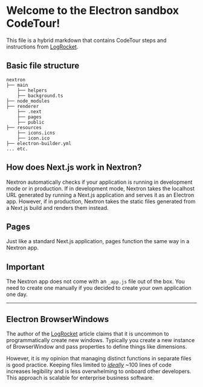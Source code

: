# Welcome to the Electron sandbox CodeTour!
This file is a hybrid markdown that contains CodeTour steps and instructions from [LogRocket](https://blog.logrocket.com/building-app-next-js-electron/).

## Basic file structure
```
nextron
├── main
    ├── helpers
    ├── background.ts
├── node_modules
├── renderer
    ├── .next
    ├── pages
    ├── public
├── resources
    ├── icons.icns
    ├── icon.ico
├── electron-builder.yml
... etc.
```

## How does Next.js work in Nextron?
Nextron automatically checks if your application is running in development mode or in production. If in development mode, Nextron takes the localhost URL generated by running a Next.js application and serves it as an Electron app. However, if in production, Nextron takes the static files generated from a Next.js build and renders them instead.

## Pages
Just like a standard Next.js application, pages function the same way in a Nextron app. 

## Important
The Nextron app does not come with an ```_app.js``` file out of the box. You need to create one manually if you decided to create your own application one day.

<hr/>

## Electron BrowserWindows
The author of the [LogRocket](https://blog.logrocket.com/building-app-next-js-electron/) article claims that it is uncommon to programmatically create new windows. Typically you create a new instance of BrowserWindow and pass properties to define things like dimensions. 
<br/>

However, it is my opinion that managing distinct functions in separate files is good practice. Keeping files limited to <u><i>ideally</i></u> ~100 lines of code increases legibility and is less overwhelming to onboard other developers. This approach is scalable for enterprise business software.

